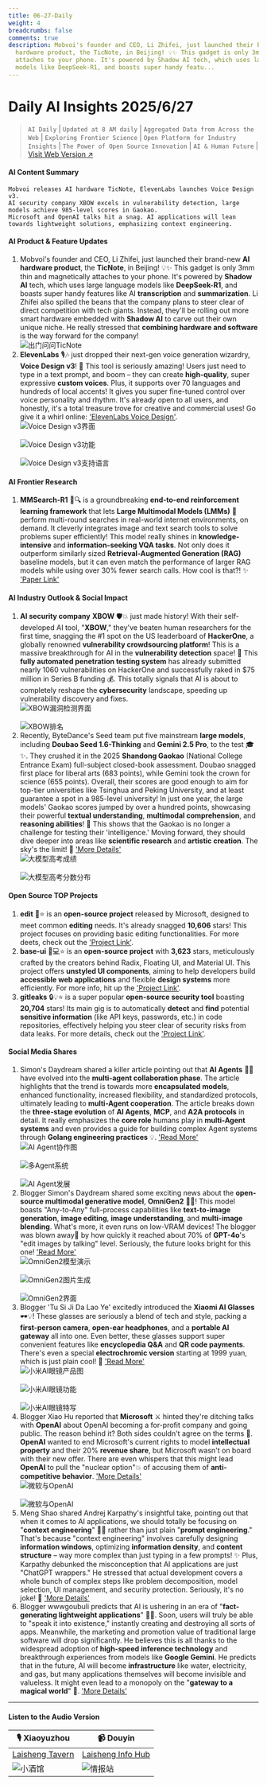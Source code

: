 ```yaml
---
title: 06-27-Daily
weight: 4
breadcrumbs: false
comments: true
description: Mobvoi's founder and CEO, Li Zhifei, just launched their brand-new AI
  hardware product, the TicNote, in Beijing! 💡✨ This gadget is only 3mm thin and magnetically
  attaches to your phone. It's powered by Shadow AI tech, which uses large language
  models like DeepSeek-R1, and boasts super handy featu...
---
```

# Daily AI Insights 2025/6/27

> `AI Daily` | `Updated at 8 AM daily` | `Aggregated Data from Across the Web` | `Exploring Frontier Science` | `Open Platform for Industry Insights` | `The Power of Open Source Innovation` | `AI & Human Future` | [Visit Web Version ↗️](https://ai.hubtoday.app/)



#### **AI Content Summary**

```
Mobvoi releases AI hardware TicNote, ElevenLabs launches Voice Design v3.
AI security company XBOW excels in vulnerability detection, large models achieve 985-level scores in Gaokao.
Microsoft and OpenAI talks hit a snag. AI applications will lean towards lightweight solutions, emphasizing context engineering.
```



#### **AI Product & Feature Updates**
1. Mobvoi's founder and CEO, Li Zhifei, just launched their brand-new **AI hardware product**, the **TicNote**, in Beijing! 💡✨ This gadget is only 3mm thin and magnetically attaches to your phone. It's powered by **Shadow AI** tech, which uses large language models like **DeepSeek-R1**, and boasts super handy features like AI **transcription** and **summarization**. Li Zhifei also spilled the beans that the company plans to steer clear of direct competition with tech giants. Instead, they'll be rolling out more smart hardware embedded with **Shadow AI** to carve out their own unique niche. He really stressed that **combining hardware and software** is the way forward for the company!
    <br/> ![出门问问TicNote](https://autoproxy.justlikemaki.vip/?pp=https://pic.chinaz.com/picmap/202304171730169988_2.jpg) <br/>
2. **ElevenLabs** 🎙️🎶 just dropped their next-gen voice generation wizardry, **Voice Design v3**! 🚀 This tool is seriously amazing! Users just need to type in a text prompt, and boom – they can create **high-quality**, super expressive **custom voices**. Plus, it supports over 70 languages and hundreds of local accents! It gives you super fine-tuned control over voice personality and rhythm. It's already open to all users, and honestly, it's a total treasure trove for creative and commercial uses! Go give it a whirl online: ['ElevenLabs Voice Design'](https://elevenlabs.io/voice-design).
    <br/> ![Voice Design v3界面](https://assets-v2.circle.so/vijiutr3y6vtx0je0jj3ck76slvc) <br/>
    <br/> ![Voice Design v3功能](https://assets-v2.circle.so/ju51ik2e8hzybvd29eehyf5n1rdj) <br/>
    <br/> ![Voice Design v3支持语言](https://assets-v2.circle.so/pv2uwy79y1zs7okoh09dymer4vpw) <br/>

#### **AI Frontier Research**
1. **MMSearch-R1** 🔬🔍 is a groundbreaking **end-to-end reinforcement learning framework** that lets **Large Multimodal Models (LMMs)** 🧠 perform multi-round searches in real-world internet environments, on demand. It cleverly integrates image and text search tools to solve problems super efficiently! This model really shines in **knowledge-intensive** and **information-seeking VQA tasks**. Not only does it outperform similarly sized **Retrieval-Augmented Generation (RAG)** baseline models, but it can even match the performance of larger RAG models while using over 30% fewer search calls. How cool is that?! ✨ ['Paper Link'](https://arxiv.org/abs/2506.20670)

#### **AI Industry Outlook & Social Impact**
1. **AI security company** **XBOW** 🛡️💥 just made history! With their self-developed AI tool, "**XBOW**," they've beaten human researchers for the first time, snagging the #1 spot on the US leaderboard of **HackerOne**, a globally renowned **vulnerability crowdsourcing platform**! This is a massive breakthrough for AI in the **vulnerability detection** space! 👏 This **fully automated penetration testing system** has already submitted nearly 1060 vulnerabilities on HackerOne and successfully raked in $75 million in Series B funding 💰. This totally signals that AI is about to completely reshape the **cybersecurity** landscape, speeding up vulnerability discovery and fixes.
    <br/> ![XBOW漏洞检测界面](https://autoproxy.justlikemaki.vip/?pp=https://pic.chinaz.com/2025/0626/6388654490605766348022671.png) <br/>
    <br/> ![XBOW排名](https://autoproxy.justlikemaki.vip/?pp=https://pic.chinaz.com/2025/0626/6388654491737208217775020.png) <br/>
2. Recently, ByteDance's Seed team put five mainstream **large models**, including **Doubao Seed 1.6-Thinking** and **Gemini 2.5 Pro**, to the test 🎓✨. They crushed it in the 2025 **Shandong Gaokao** (National College Entrance Exam) full-subject closed-book assessment. Doubao snagged first place for liberal arts (683 points), while Gemini took the crown for science (655 points). Overall, their scores are good enough to aim for top-tier universities like Tsinghua and Peking University, and at least guarantee a spot in a 985-level university! In just one year, the large models' Gaokao scores jumped by over a hundred points, showcasing their powerful **textual understanding**, **multimodal comprehension**, and **reasoning abilities**! 🚀 This shows that the Gaokao is no longer a challenge for testing their 'intelligence.' Moving forward, they should dive deeper into areas like **scientific research** and **artistic creation**. The sky's the limit! 🎨 ['More Details'](https://www.jiqizhixin.com/articles/2025-06-26-12)
    <br/> ![大模型高考成绩](https://image.jiqizhixin.com/uploads/editor/93a8c682-cd72-4b9e-b193-2de6000ed32e/640.png) <br/>
    <br/> ![大模型高考分数分布](https://image.jiqizhixin.com/uploads/editor/8c33110c-0bd7-40f4-ae05-e011ef458218/640.png) <br/>

#### **Open Source TOP Projects**
1. **edit** 📝⭐ is an **open-source project** released by Microsoft, designed to meet common **editing** needs. It's already snagged **10,606** stars! This project focuses on providing basic editing functionalities. For more deets, check out the ['Project Link'](https://github.com/microsoft/edit).
2. **base-ui** 🧩💻⭐ is an **open-source project** with **3,623** stars, meticulously crafted by the creators behind Radix, Floating UI, and Material UI. This project offers **unstyled UI components**, aiming to help developers build **accessible web applications** and flexible **design systems** more efficiently. For more info, hit up the ['Project Link'](https://github.com/mui/base-ui).
3. **gitleaks** 🔒💡⭐ is a super popular **open-source security tool** boasting **20,704** stars! Its main gig is to automatically **detect** and **find** potential **sensitive information** (like API keys, passwords, etc.) in code repositories, effectively helping you steer clear of security risks from data leaks. For more details, check out the ['Project Link'](https://github.com/gitleaks/gitleaks).

#### **Social Media Shares**
1. Simon's Daydream shared a killer article pointing out that **AI Agents** 🤖🤝 have evolved into the **multi-agent collaboration phase**. The article highlights that the trend is towards more **encapsulated models**, enhanced functionality, increased flexibility, and standardized protocols, ultimately leading to **multi-Agent cooperation**. The article breaks down the **three-stage evolution** of **AI Agents**, **MCP**, and **A2A protocols** in detail. It really emphasizes the **core role** humans play in **multi-Agent systems** and even provides a guide for building complex Agent systems through **Golang engineering practices** 💡. ['Read More'](https://m.okjike.com/originalPosts/685d58d062739eeda3b9d838)
    <br/> ![AI Agent协作图](https://cdnv2.ruguoapp.com/Fu9_NrDOl23BPTkVMqCuo11qNhYQv3.jpg) <br/>
    <br/> ![多Agent系统](https://cdnv2.ruguoapp.com/Fkej5CodNU5eYZ0QvY6GUlRbLWSZv3.jpg) <br/>
    <br/> ![AI Agent发展](https://cdnv2.ruguoapp.com/FllJQZ_kio0pQNa11CUfnPvOhWbOv3.jpg) <br/>
2. Blogger Simon's Daydream shared some exciting news about the **open-source multimodal generative model**, **OmniGen2** 🎨✨! This model boasts "Any-to-Any" full-process capabilities like **text-to-image generation**, **image editing**, **image understanding**, and **multi-image blending**. What's more, it even runs on low-VRAM devices! The blogger was blown away🤯 by how quickly it reached about 70% of **GPT-4o**'s "edit images by talking" level. Seriously, the future looks bright for this one! ['Read More'](https://m.okjike.com/originalPosts/685d56339c2e39aa22e64bbb)
    <br/> ![OmniGen2模型演示](https://cdnv2.ruguoapp.com/ltYbExXHHBX6-IiH6poCRt4V6YHWv3.png) <br/>
    <br/> ![OmniGen2图片生成](https://cdnv2.ruguoapp.com/ljDKpsINlzylflPcueaB7KC5dTqSv3.png) <br/>
    <br/> ![OmniGen2界面](https://cdnv2.ruguoapp.com/ls34LcFxuRD1Baz2eGvajo2pvO52v3.jpg) <br/>
3. Blogger 'Tu Si Ji Da Lao Ye' excitedly introduced the **Xiaomi AI Glasses** 🕶️💡! These glasses are seriously a blend of tech and style, packing a **first-person camera**, **open-ear headphones**, and a **portable AI gateway** all into one. Even better, these glasses support super convenient features like **encyclopedia Q&A** and **QR code payments**. There's even a special **electrochromic version** starting at 1999 yuan, which is just plain cool! 💸 ['Read More'](https://m.okjike.com/originalPosts/685d40dbadecea032f68a102)
    <br/> ![小米AI眼镜产品图](https://cdnv2.ruguoapp.com/FiYt7G4BWf7RKS6v7g6lhoD0c0CUv3.jpg) <br/>
    <br/> ![小米AI眼镜功能](https://cdnv2.ruguoapp.com/Fp8KaIdLbsz62uQfat1l48cKg77Kv3.jpg) <br/>
    <br/> ![小米AI眼镜特写](https://cdnv2.ruguoapp.com/FikgmCpcfMiwXeahMtlwT5OC9oaJv3.jpg) <br/>
4. Blogger Xiao Hu reported that **Microsoft** ⚔️ hinted they're ditching talks with **OpenAI** about OpenAI becoming a for-profit company and going public. The reason behind it? Both sides couldn't agree on the terms 🤔. **OpenAI** wanted to end Microsoft's current rights to model **intellectual property** and their 20% **revenue share**, but Microsoft wasn't on board with their new offer. There are even whispers that this might lead **OpenAI** to pull the "nuclear option"💥 of accusing them of **anti-competitive behavior**. ['More Details'](https://x.com/imxiaohu/status/1938130680636182595)
    <br/> ![微软与OpenAI](https://pbs.twimg.com/media/GuVB3L_X0AA1A0L?format=jpg&name=orig) <br/>
    <br/> ![微软与OpenAI](https://pbs.twimg.com/media/GuVB3L9XwAADR9U?format=jpg&name=orig) <br/>
5. Meng Shao shared Andrej Karpathy's insightful take, pointing out that when it comes to AI applications, we should totally be focusing on "**context engineering**" 🧠💡 rather than just plain "**prompt engineering**." That's because "context engineering" involves carefully designing **information windows**, optimizing **information density**, and **content structure** – way more complex than just typing in a few prompts! ✨ Plus, Karpathy debunked the misconception that AI applications are just "ChatGPT wrappers." He stressed that actual development covers a whole bunch of complex steps like problem decomposition, model selection, UI management, and security protection. Seriously, it's no joke! 💪 ['More Details'](https://x.com/shao__meng/status/1938120617494253712)
6. Blogger wwwgoubuli predicts that AI is ushering in an era of "**fact-generating lightweight applications**" 🔮🚀. Soon, users will truly be able to "speak it into existence," instantly creating and destroying all sorts of apps. Meanwhile, the marketing and promotion value of traditional large software will drop significantly. He believes this is all thanks to the widespread adoption of **high-speed inference technology** and breakthrough experiences from models like **Google Gemini**. He predicts that in the future, AI will become **infrastructure** like water, electricity, and gas, but many applications themselves will become invisible and valueless. It might even lead to a monopoly on the "**gateway to a magical world**" 🌌. ['More Details'](https://x.com/wwwgoubuli/status/1938082798973096160)

---

#### **Listen to the Audio Version**

| 🎙️ **Xiaoyuzhou** | 📹 **Douyin** |
| --- | --- |
| [Laisheng Tavern](https://www.xiaoyuzhoufm.com/podcast/683c62b7c1ca9cf575a5030e) | [Laisheng Info Hub](https://www.douyin.com/user/MS4wLjABAAAAwpwqPQlu38sO38VyWgw9ZjDEnN4bMR5j8x111UxpseHR9DpB6-CveI5KRXOWuFwG)|
| ![小酒馆](https://s1.imagehub.cc/images/2025/06/24/f959f7984e9163fc50d3941d79a7f262.md.png) | ![情报站](https://s1.imagehub.cc/images/2025/06/24/7fc30805eeb831e1e2baa3a240683ca3.md.png) |